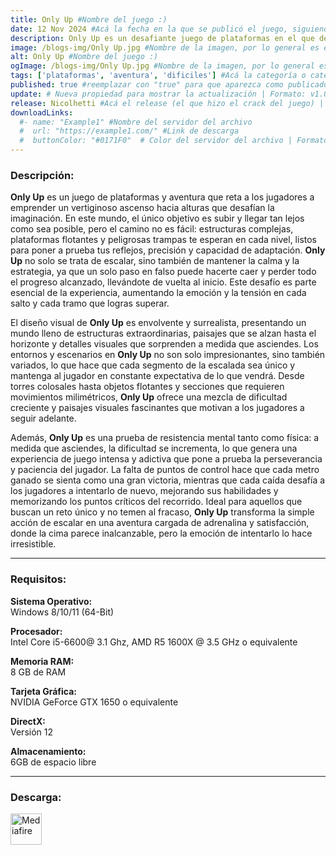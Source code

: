 ```yaml
---
title: Only Up #Nombre del juego :)
date: 12 Nov 2024 #Acá la fecha en la que se publicó el juego, siguiendo este formato: Dia "30", Mes "Oct", Año "2024" = como debe quedar: 30 Oct 2024
description: Only Up es un desafiante juego de plataformas en el que deberás escalar hasta alturas impresionantes, superando obstáculos y tomando decisiones rápidas para evitar caer. Con cada nivel, la dificultad aumenta, poniendo a prueba tu precisión y reflejos. ¿Hasta dónde podrás llegar sin caer? #Acá una mini descripción del juego
image: /blogs-img/Only Up.jpg #Nombre de la imagen, por lo general es exactamente el mismo nombre que el juego excluyendo lo ":" (Dos puntos)
alt: Only Up #Nombre del juego :)
ogImage: /blogs-img/Only Up.jpg #Nombre de la imagen, por lo general es exactamente el mismo nombre que el juego excluyendo lo ":" (Dos puntos)
tags: ['plataformas', 'aventura', 'dificiles'] #Acá la categoría o categorías del juego, si es más de una se coloca en este formato: ['categoría1', 'categoría2']
published: true #reemplazar con "true" para que aparezca como publicado
update: # Nueva propiedad para mostrar la actualización | Formato: v1.0.0
release: Nicolhetti #Acá el release (el que hizo el crack del juego) | Formato: Nicolhetti
downloadLinks:
  #- name: "Example1" #Nombre del servidor del archivo
  #  url: "https://example1.com/" #Link de descarga
  #  buttonColor: "#0171F0"  # Color del servidor del archivo | Formato hexadecimal | MediaFire: #0171F0 | Buzzheavier: #FF6600 |
---
```


<!--En VSCode seleccionando una palabra, por ejemplo: "Only Up" y apretando Ctrl+F2 se seleccionan todas las palabras iguales-->

### Descripción:
**Only Up** es un juego de plataformas y aventura que reta a los jugadores a emprender un vertiginoso ascenso hacia alturas que desafían la imaginación. En este mundo, el único objetivo es subir y llegar tan lejos como sea posible, pero el camino no es fácil: estructuras complejas, plataformas flotantes y peligrosas trampas te esperan en cada nivel, listos para poner a prueba tus reflejos, precisión y capacidad de adaptación. **Only Up** no solo se trata de escalar, sino también de mantener la calma y la estrategia, ya que un solo paso en falso puede hacerte caer y perder todo el progreso alcanzado, llevándote de vuelta al inicio. Este desafío es parte esencial de la experiencia, aumentando la emoción y la tensión en cada salto y cada tramo que logras superar.

El diseño visual de **Only Up** es envolvente y surrealista, presentando un mundo lleno de estructuras extraordinarias, paisajes que se alzan hasta el horizonte y detalles visuales que sorprenden a medida que asciendes. Los entornos y escenarios en **Only Up** no son solo impresionantes, sino también variados, lo que hace que cada segmento de la escalada sea único y mantenga al jugador en constante expectativa de lo que vendrá. Desde torres colosales hasta objetos flotantes y secciones que requieren movimientos milimétricos, **Only Up** ofrece una mezcla de dificultad creciente y paisajes visuales fascinantes que motivan a los jugadores a seguir adelante.

Además, **Only Up** es una prueba de resistencia mental tanto como física: a medida que asciendes, la dificultad se incrementa, lo que genera una experiencia de juego intensa y adictiva que pone a prueba la perseverancia y paciencia del jugador. La falta de puntos de control hace que cada metro ganado se sienta como una gran victoria, mientras que cada caída desafía a los jugadores a intentarlo de nuevo, mejorando sus habilidades y memorizando los puntos críticos del recorrido. Ideal para aquellos que buscan un reto único y no temen al fracaso, **Only Up** transforma la simple acción de escalar en una aventura cargada de adrenalina y satisfacción, donde la cima parece inalcanzable, pero la emoción de intentarlo lo hace irresistible.
<!--Prompt para Chat-GPT: Hazme una descripción para el juego "Only Up" y cada que menciones "Only Up" ponlo en negrita -->

---

### Requisitos:
**Sistema Operativo:**  
Windows 8/10/11 (64-Bit)

**Procesador:**  
Intel Core i5-6600@ 3.1 Ghz, AMD R5 1600X @ 3.5 GHz o equivalente

**Memoria RAM:**  
8 GB de RAM

**Tarjeta Gráfica:**  
NVIDIA GeForce GTX 1650 o equivalente

**DirectX:**  
Versión 12

**Almacenamiento:**  
6GB de espacio libre

<!--Si falta o sobra un requisito se quita o se agrega manteniendo el mismo formato-->

---

### Descarga:

[<img src="https://gist.github.com/cxmeel/0dbc95191f239b631c3874f4ccf114e2/raw/download.svg" alt="Mediafire" height="50" />](https://www.mediafire.com/file/23gma8y4fh35lu7/Only_UP.zip/file)

<!-- # se debe reemplazar por el link de descarga-->

<!--NOMBRE-DEL-SERVICIO se debe reemplazar por el servicio donde está subido el juego-->